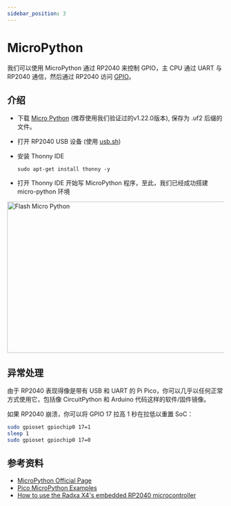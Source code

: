 ```yaml
---
sidebar_position: 3
---
```


# MicroPython

我们可以使用 MicroPython 通过 RP2040 来控制 GPIO，主 CPU 通过 UART 与 RP2040 通信，然后通过 RP2040 访问 [GPIO](./gpio)。

## 介绍

- 下载 [Micro Python](https://micropython.org/download/RPI_PICO/) (推荐使用我们验证过的v1.22.0版本), 保存为 .uf2 后缀的文件。

- 打开 RP2040 USB 设备 (使用 [usb.sh](flash))

- 安装 Thonny IDE

  ```
  sudo apt-get install thonny -y
  ```

- 打开 Thonny IDE 开始写 MicroPython 程序，至此，我们已经成功搭建 micro-python 环境

<img src="/img/x/x2l/flash_micro_python.webp" alt="Flash Micro Python" height="350" width="700" />

## 异常处理

由于 RP2040 表现得像是带有 USB 和 UART 的 Pi Pico，你可以几乎以任何正常方式使用它，包括像 CircuitPython 和 Arduino 代码这样的软件/固件镜像。

如果 RP2040 崩溃，你可以将 GPIO 17 拉高 1 秒在拉低以重置 SoC：

```bash
sudo gpioset gpiochip0 17=1
sleep 1
sudo gpioset gpiochip0 17=0
```

## 参考资料

- [MicroPython Official Page](https://micropython.org/download/?mcu=rp2040)
- [Pico MicroPython Examples](https://github.com/raspberrypi/pico-micropython-examples.git)
- [How to use the Radxa X4's embedded RP2040 microcontroller](https://www.youtube.com/watch?v=rUkpIG_3D9k)
